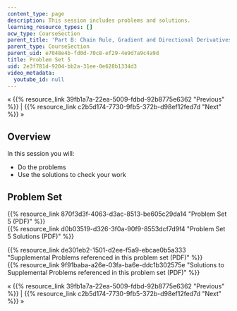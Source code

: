 ```yaml
---
content_type: page
description: This session includes problems and solutions.
learning_resource_types: []
ocw_type: CourseSection
parent_title: 'Part B: Chain Rule, Gradient and Directional Derivatives'
parent_type: CourseSection
parent_uid: e7048e4b-fd0d-70c8-ef29-4e9d7a9c4a9d
title: Problem Set 5
uid: 2e3f781d-9204-bb2a-31ee-0e628b1334d3
video_metadata:
  youtube_id: null
---
```


« {{% resource_link 39fb1a7a-22ea-5009-fdbd-92b8775e6362 "Previous" %}} | {{% resource_link c2b5d174-7730-9fb5-372b-d98ef12fed7d "Next" %}} »

Overview
--------

In this session you will:

*   Do the problems
*   Use the solutions to check your work

Problem Set
-----------

{{% resource_link 870f3d3f-4063-d3ac-8513-be605c29da14 "Problem Set 5 (PDF)" %}}  
{{% resource_link d0b03519-d326-3f0a-90f9-8553dcf7d9f4 "Problem Set 5 Solutions (PDF)" %}}

{{% resource_link de301eb2-1501-d2ee-f5a9-ebcae0b5a333 "Supplemental Problems referenced in this problem set (PDF)" %}}  
{{% resource_link 9f91baba-a26e-03fa-ba6e-ddc1b302575e "Solutions to Supplemental Problems referenced in this problem set (PDF)" %}}

« {{% resource_link 39fb1a7a-22ea-5009-fdbd-92b8775e6362 "Previous" %}} | {{% resource_link c2b5d174-7730-9fb5-372b-d98ef12fed7d "Next" %}} »